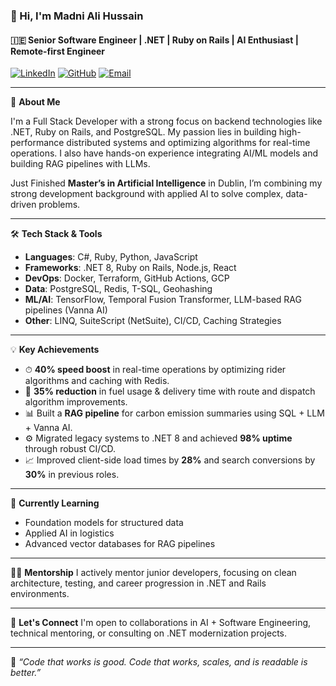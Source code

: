 ### 👋 Hi, I'm Madni Ali Hussain

#### 🇮🇪 Senior Software Engineer | .NET | Ruby on Rails | AI Enthusiast | Remote-first Engineer

[![LinkedIn](https://img.shields.io/badge/-madni--ali--ba96011a2-blue?style=for-the-badge&logo=linkedin&logoColor=white)](https://www.linkedin.com/in/madni-ali-ba96011a2/)
[![GitHub](https://img.shields.io/badge/GitHub-MadniAliHussain-black?style=for-the-badge&logo=github)](https://github.com/MadniAliHussain)
[![Email](https://img.shields.io/badge/Email-madnialihussain%40outlook.com-red?style=for-the-badge&logo=gmail)](mailto:madnialihussain@outlook.com)

---

🎯 **About Me**

I'm a Full Stack Developer with a strong focus on backend technologies like .NET, Ruby on Rails, and PostgreSQL. My passion lies in building high-performance distributed systems and optimizing algorithms for real-time operations. I also have hands-on experience integrating AI/ML models and building RAG pipelines with LLMs.

Just Finished **Master’s in Artificial Intelligence** in Dublin, I’m combining my strong development background with applied AI to solve complex, data-driven problems.

---

🛠 **Tech Stack & Tools**

- **Languages**: C#, Ruby, Python, JavaScript
- **Frameworks**: .NET 8, Ruby on Rails, Node.js, React
- **DevOps**: Docker, Terraform, GitHub Actions, GCP
- **Data**: PostgreSQL, Redis, T-SQL, Geohashing
- **ML/AI**: TensorFlow, Temporal Fusion Transformer, LLM-based RAG pipelines (Vanna AI)
- **Other**: LINQ, SuiteScript (NetSuite), CI/CD, Caching Strategies

---

💡 **Key Achievements**

- ⏱ **40% speed boost** in real-time operations by optimizing rider algorithms and caching with Redis.
- 🚚 **35% reduction** in fuel usage & delivery time with route and dispatch algorithm improvements.
- 📊 Built a **RAG pipeline** for carbon emission summaries using SQL + LLM + Vanna AI.
- ⚙️ Migrated legacy systems to .NET 8 and achieved **98% uptime** through robust CI/CD.
- 📈 Improved client-side load times by **28%** and search conversions by **30%** in previous roles.

---

🌱 **Currently Learning**
- Foundation models for structured data
- Applied AI in logistics
- Advanced vector databases for RAG pipelines

---

👨‍🏫 **Mentorship**
I actively mentor junior developers, focusing on clean architecture, testing, and career progression in .NET and Rails environments.

---

🤝 **Let's Connect**
I'm open to collaborations in AI + Software Engineering, technical mentoring, or consulting on .NET modernization projects.

---

🧠 _“Code that works is good. Code that works, scales, and is readable is better.”_
